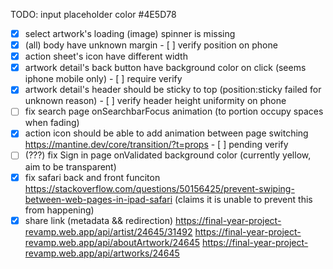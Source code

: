 TODO:
input placeholder color #4E5D78


- [x] select artwork's loading (image) spinner is missing
- [x] (all) <BottomSheet> body have unknown margin 
      - [ ] verify position on phone
- [x] action sheet's icon have different width
- [x] artwork detail's back button have background color on click (seems iphone mobile only) 
      - [ ] require verify
- [x] artwork detail's header should be sticky to top (position:sticky failed for unknown reason) 
      - [ ] verify header height uniformity on phone
- [ ] fix search page onSearchbarFocus animation (to portion occupy spaces when fading)
- [x] action icon should be able to add animation between page switching https://mantine.dev/core/transition/?t=props 
      - [ ] pending verify
- [ ] (???) fix Sign in page onValidated background color (currently yellow, aim to be transparent)
- [x] fix safari back and front funciton
      https://stackoverflow.com/questions/50156425/prevent-swiping-between-web-pages-in-ipad-safari
      (claims it is unable to prevent this from happening)
- [x] share link (metadata && redirection)
      https://final-year-project-revamp.web.app/api/artist/24645/31492
      https://final-year-project-revamp.web.app/api/aboutArtwork/24645
      https://final-year-project-revamp.web.app/api/artworks/24645
